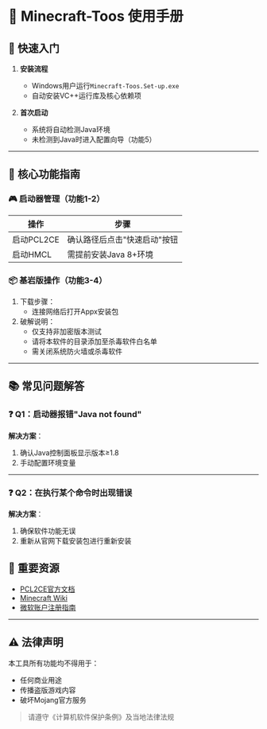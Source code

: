 # 📘 Minecraft-Toos 使用手册

## 🚀 快速入门
1. **安装流程**
    - Windows用户运行`Minecraft-Toos.Set-up.exe`
    - 自动安装VC++运行库及核心依赖项

2. **首次启动**
    - 系统将自动检测Java环境
    - 未检测到Java时进入配置向导（功能5）

---

## 🔧 核心功能指南

### 🎮 启动器管理（功能1-2）
| 操作 | 步骤 |
|------|------|
| 启动PCL2CE | 确认路径后点击"快速启动"按钮 |
| 启动HMCL | 需提前安装Java 8+环境 |

### 📦 基岩版操作（功能3-4）
1. 下载步骤：
    - 连接网络后打开Appx安装包
2. 破解说明：
    - 仅支持非加密版本测试
    - 请将本软件的目录添加至杀毒软件白名单
    - 需关闭系统防火墙或杀毒软件

---

## 📚 常见问题解答

### ❓ Q1：启动器报错"Java not found"
**解决方案**：
1. 确认Java控制面板显示版本≥1.8
2. 手动配置环境变量
---
### ❓ Q2：在执行某个命令时出现错误
**解决方案**：
1. 确保软件功能无误
2. 重新从官网下载安装包进行重新安装

## 📎 重要资源
- [PCL2CE官方文档](https://github.com/PCL-Community/PCL2CEHelp?tab=readme-ov-file)
- [Minecraft Wiki](https://minecraft.fandom.com/zh/wiki/Minecraft_Wiki)
- [微软账户注册指南](https://support.microsoft.com/zh-cn/account-billing/%E5%88%96%E5%BB%BAMicrosoft%E8%B4%A6%E6%88%B7-8312d7a2-f105-406b-bda2-c2ea29823370)

---

## ⚠️ 法律声明
本工具所有功能均不得用于：
- 任何商业用途
- 传播盗版游戏内容
- 破坏Mojang官方服务

> 请遵守《计算机软件保护条例》及当地法律法规
